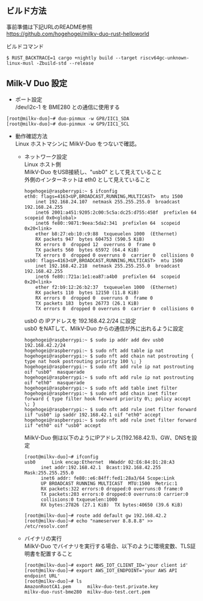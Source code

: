## ビルド方法
  事前準備は下記URLのREADME参照  
  https://github.com/hogehogei/milkv-duo-rust-helloworld

  ビルドコマンド
  ```
  $ RUST_BACKTRACE=1 cargo +nightly build --target riscv64gc-unknown-linux-musl -Zbuild-std --release
  ```

## Milk-V Duo 設定
- ポート設定  
  /dev/i2c-1 を BME280 との通信に使用する  
```
[root@milkv-duo]~# duo-pinmux -w GP8/IIC1_SDA
[root@milkv-duo]~# duo-pinmux -w GP9/IIC1_SCL
```
- 動作確認方法  
  Linux ホストマシンに MilkV-Duo をつないで確認。
  - ネットワーク設定  
    Linux ホスト側  
    MilkV-Duo をUSB接続し、"usb0" として見えていること    
    外側のインターネットは eth0 として見えていること    
    ```
    hogehogei@raspberrypi:~ $ ifconfig
    eth0: flags=4163<UP,BROADCAST,RUNNING,MULTICAST>  mtu 1500
        inet 192.168.24.107  netmask 255.255.255.0  broadcast 192.168.24.255
        inet6 2001:a451:9205:2c00:5c5a:dc25:d755:458f  prefixlen 64  scopeid 0x0<global>
        inet6 fe80::9871:9eea:5da2:341  prefixlen 64  scopeid 0x20<link>
        ether b8:27:eb:10:c9:88  txqueuelen 1000  (Ethernet)
        RX packets 947  bytes 604753 (590.5 KiB)
        RX errors 0  dropped 12  overruns 0  frame 0
        TX packets 560  bytes 65972 (64.4 KiB)
        TX errors 0  dropped 0 overruns 0  carrier 0  collisions 0
    usb0: flags=4163<UP,BROADCAST,RUNNING,MULTICAST>  mtu 1500
        inet 192.168.42.218  netmask 255.255.255.0  broadcast 192.168.42.255
        inet6 fe80::721a:1e1:ea87:a4b0  prefixlen 64  scopeid 0x20<link>
        ether f2:b9:12:26:b2:37  txqueuelen 1000  (Ethernet)
        RX packets 110  bytes 12150 (11.8 KiB)
        RX errors 0  dropped 0  overruns 0  frame 0
        TX packets 183  bytes 26773 (26.1 KiB)
        TX errors 0  dropped 0 overruns 0  carrier 0  collisions 0
    ```
    
    usb0 の IPアドレスを 192.168.42.2/24 に設定    
    usb0 をNATして、MilkV-Duo からの通信が外に出れるように設定  
    ```
    hogehogei@raspberrypi:~ $ sudo ip addr add dev usb0 192.168.42.2/24
    hogehogei@raspberrypi:~ $ sudo nft add table ip nat
    hogehogei@raspberrypi:~ $ sudo nft add chain nat postrouting { type nat hook postrouting priority 100 \; }
    hogehogei@raspberrypi:~ $ sudo nft add rule ip nat postrouting oif "usb0"  masquerade
    hogehogei@raspberrypi:~ $ sudo nft add rule ip nat postrouting oif "eth0"  masquerade
    hogehogei@raspberrypi:~ $ sudo nft add table inet filter
    hogehogei@raspberrypi:~ $ sudo nft add chain inet filter forward { type filter hook forward priority 0\; policy accept \; }
    hogehogei@raspberrypi:~ $ sudo nft add rule inet filter forward iif "usb0" ip saddr 192.168.42.1 oif "eth0" accept
    hogehogei@raspberrypi:~ $ sudo nft add rule inet filter forward iif "eth0" oif "usb0" accept
    ```

    MilkV-Duo 側は以下のようにIPアドレス(192.168.42.1)、GW、DNSを設定  
    ```
    [root@milkv-duo]~# ifconfig
    usb0      Link encap:Ethernet  HWaddr 02:E6:84:D1:28:A3
          inet addr:192.168.42.1  Bcast:192.168.42.255  Mask:255.255.255.0
          inet6 addr: fe80::e6:84ff:fed1:28a3/64 Scope:Link
          UP BROADCAST RUNNING MULTICAST  MTU:1500  Metric:1
          RX packets:322 errors:0 dropped:0 overruns:0 frame:0
          TX packets:203 errors:0 dropped:0 overruns:0 carrier:0
          collisions:0 txqueuelen:1000
          RX bytes:27826 (27.1 KiB)  TX bytes:40650 (39.6 KiB)
    
    [root@milkv-duo]~# route add default gw 192.168.42.2
    [root@milkv-duo]~# echo "nameserver 8.8.8.8" >> /etc/resolv.conf
    ```
    
  - バイナリの実行  
    MilkV-Duo でバイナリを実行する場合、以下のように環境変数、TLS証明書を配置すること   
    ```
    [root@milkv-duo]~# export AWS_IOT_CLIENT_ID='your client id'
    [root@milkv-duo]~# export AWS_IOT_ENDPOINT='your AWS API endpoint URL'
    [root@milkv-duo]~# ls
    AmazonRootCA1.pem      milkv-duo-test.private.key
    milkv-duo-rust-bme280  milkv-duo-test.cert.pem
    ```

